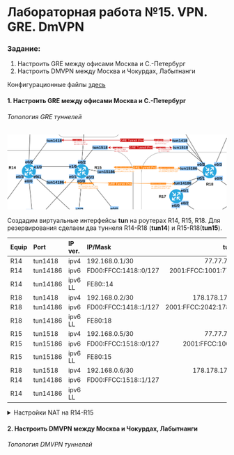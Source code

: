 # Лабораторная работа №15. VPN. GRE. DmVPN

### Задание:

1. Настроить GRE между офисами Москва и С.-Петербург
2. Настроить DMVPN между Москва и Чокурдах, Лабытнанги

Конфигурационные файлы [здесь](config/)

#### 1. Настроить GRE между офисами Москва и С.-Петербург

###### Топология GRE туннелей

![GRE_Tun](GRE_Tun.png)

Создадим виртуальные интерфейсы __tun__ на роутерах R14, R15, R18. Для резервирования сделаем два туннеля R14-R18 (__tun14__) и R15-R18(__tun15__).


| Equip | Port | IP ver.| IP/Mask | tun_src | tun_dst |
|:--- |:--- |:--- |:--- |---:|:--- |
| R14 | tun1418 | ipv4 | 192.168.0.1/30 | 77.77.77.114 | 178.178.178.118 |
| R14 | tun14186 | ipv6 | FD00:FFCC:1418::0/127 | 2001:FFCC:1001:77::114 | 2001:FFCC:2042:178::118 |
| R14 | tun14186 | ipv6 LL | FE80::14 |  |  |
| R18 | tun1418 | ipv4 | 192.168.0.2/30 | 178.178.178.118 | 77.77.77.114 |
| R18 | tun14186 | ipv6 | FD00:FFCC:1418::1/127 | 2001:FFCC:2042:178::118  | 2001:FFCC:1001:77::114 |
| R18 | tun14186 | ipv6 LL | FE80:18  |  |  |
| R15 | tun1518 | ipv4 | 192.168.0.5/30 | 77.77.77.115 | 178.178.178.115 |
| R15 | tun15186 | ipv6 | FD00:FFCC:1518::0/127 | 2001:FFCC:1001:77: |  |
| R15 | tun15186 | ipv6 LL | FE80:15 |  |  |
| R18 | tun1518 | ipv4 | 192.168.0.6/30 | 178.178.178.115 | 77.77.77.115 |
| R14 | tun14186 | ipv6 | FD00:FFCC:1518::1/127 |  |  |
| R14 | tun14186 | ipv6 LL |  |  |  |

<details>
 <summary>Настройки NAT на R14-R15</summary>

``` bash
###################
# Настройка R14   #
###################

conf t
int tun14
description "GRE Tunnel MSK-SPb"
ip addr 192.168.0.1 255.255.255.252
ipv6 addr 2001:FFCC:1001:77::
ip mtu 1400
ip tcp adjust-mss 1360
tunnel source 77.77.77.114
tunnel destination 178.178.178.118

###################
# Настройка R18   #
###################

conf t
int tun14
description "GRE Tunnel SPb-MSK"
ip addr 192.168.0.2 255.255.255.252
ip mtu 1400
ip tcp adjust-mss 1360
tunnel source 178.178.178.118
tunnel destination 77.77.77.114

int tun15
description "GRE Tunnel SPb-MSK"
ip addr 192.168.0.6 255.255.255.252
ip mtu 1400
ip tcp adjust-mss 1360
tunnel source 178.178.178.115
tunnel destination 77.77.77.115

###################
# Настройка R15   #
###################

conf t
int tun15
description "GRE Tunnel MSK-SPb"
ip addr 192.168.0.5 255.255.255.252
ip mtu 1400
ip tcp adjust-mss 1360
tunnel source 77.77.77.115
tunnel destination 178.178.178.115

```
</details>

#### 2. Настроить DMVPN между Москва и Чокурдах, Лабытнанги

###### Топология DMVPN туннелей

